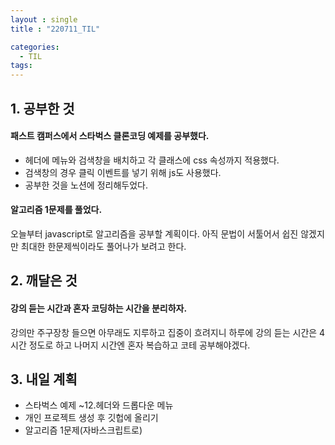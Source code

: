 ```yaml
---
layout : single
title : "220711_TIL"

categories:
  - TIL
tags:
---
```

## 1. 공부한 것
#### 패스트 캠퍼스에서 스타벅스 클론코딩 예제를 공부했다. 
* 헤더에 메뉴와 검색창을 배치하고 각 클래스에 css 속성까지 적용했다. 
* 검색창의 경우 클릭 이벤트를 넣기 위해 js도 사용했다.
* 공부한 것을 노션에 정리해두었다.
#### 알고리즘 1문제를 풀었다.
오늘부터 javascript로 알고리즘을 공부할 계획이다.
아직 문법이 서툴어서 쉽진 않겠지만 최대한 한문제씩이라도 풀어나가 보려고 한다.

## 2. 깨달은 것
#### 강의 듣는 시간과 혼자 코딩하는 시간을 분리하자.
강의만 주구장창 들으면 아무래도 지루하고 집중이 흐려지니 하루에 강의 듣는 시간은 4시간 정도로 하고 나머지 시간엔 혼자 복습하고 코테 공부해야겠다.

## 3. 내일 계획
* 스타벅스 예제 ~12.헤더와 드롭다운 메뉴 
* 개인 프로젝트 생성 후 깃헙에 올리기
* 알고리즘 1문제(자바스크립트로)
